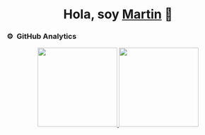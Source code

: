 <div align="center">
<h1 align="center">Hola, soy <a href="https://martinvazquez1982.github.io/my_portfolio_page" target="_blank">Martin</a> 👋</h1>
</div>

### ⚙️ &nbsp;GitHub Analytics

<p align="center">
<a href="https://github.com/MartinVazquez1982">
  <img height="180em" src="https://github-readme-stats-eight-theta.vercel.app/api?username=MartinVazquez1982&show_icons=true&theme=algolia&include_all_commits=true&count_private=true"/>
  <img height="180em" src="https://github-readme-stats-eight-theta.vercel.app/api/top-langs/?username=MartinVazquez1982&layout=compact&langs_count=8&theme=algolia"/>
</a>
</p>
